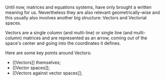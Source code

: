 Until now, matrices and equations systems, have only brought a written meaning for us. Nevertheless they are also relevant geometrically-wise and this usually also involves another big structure: Vectors and Vectorial spaces.

Vectors are a single column (and multi-line) or single line (and multi-column) matrices and are represented as an arrow, coming out of the space's center and going into the coordinates it defines.

Here are some key points around Vectors:
- [[Vectors]] themselves;
- [[Vector spaces]];
- [[Vectors against vector spaces]];

